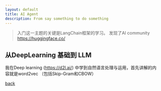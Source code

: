 ```yaml
---
layout: default
title: AI Agent
description: From say something to do something
---
```


> 入门这一主题的关键是LangChain框架的学习。
> 发现了AI community https://huggingface.co/

## 从DeepLearning 基础到 LLM
我在Deep learning (https://d2l.ai/) 中学到自然语言处理与运用，首先讲解的内容就是word2vec （包括Skip-Gram和CBOW）

[back](./)
